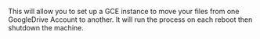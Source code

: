 This will allow you to set up a GCE instance to move your files from one GoogleDrive Account to another. It will run the process on each reboot then shutdown the machine.

